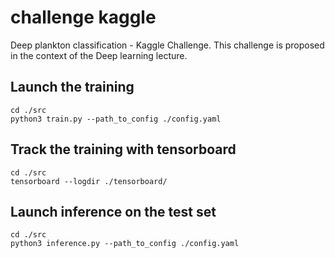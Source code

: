 # challenge kaggle

Deep plankton classification - Kaggle Challenge. This challenge is proposed in the context of the Deep learning lecture.


## Launch the training

```
cd ./src
python3 train.py --path_to_config ./config.yaml
```

## Track the training with tensorboard

```
cd ./src
tensorboard --logdir ./tensorboard/
```

## Launch inference on the test set

```
cd ./src
python3 inference.py --path_to_config ./config.yaml
```
